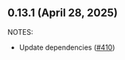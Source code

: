 ## 0.13.1 (April 28, 2025)

NOTES:

* Update dependencies ([#410](https://github.com/hashicorp/terraform-provider-time/issues/410))

